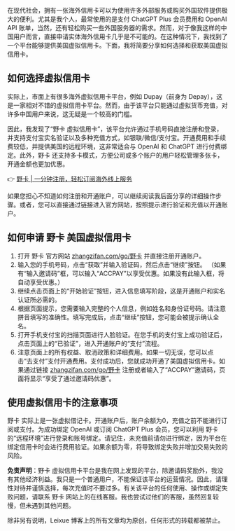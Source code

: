 在现代社会，拥有一张海外信用卡可以为使用许多外部服务或购买外国软件提供极大的便利。尤其是我个人，最常使用的是支付 ChatGPT Plus 会员费用和 OpenAI API 账单，当然，还有轻松购买一些外国服务器的需求。然而，对于像我这样的中国用户而言，直接申请实体海外信用卡几乎是不可能的。在这种情况下，我找到了一个平台能够提供美国虚拟信用卡。下面，我将简要分享如何选择和获取美国虚拟信用卡。

## 如何选择虚拟信用卡

实际上，市面上有很多海外虚拟信用卡平台，例如 Dupay（前身为 Depay），这是一家相对不错的虚拟信用卡平台。然而，由于该平台只能通过虚拟货币充值，对许多中国用户来说，这无疑是一个较高的门槛。

因此，我发现了“野卡 虚拟信用卡”，该平台允许通过手机号码直接注册和登录，并支持支付宝实名验证以及多种充值方式，如银联/微信/支付宝。开通费用和手续费较低，并提供美国的远程环境，这非常适合与 OpenAI 和 ChatGPT 进行付费绑定。此外，野卡 还支持多卡模式，方便公司或多个账户的用户轻松管理多张卡，开通金额也更加优惠。

👉 [野卡 | 一分钟注册，轻松订阅海外线上服务](https://bit.ly/bewildcard)

如果您担心不知道如何注册和开通账户，可以继续阅读我后面分享的详细操作步骤。或者，您可以直接通过链接进入官方网站，按照提示进行验证和充值以开通账户。

## 如何申请 野卡 美国虚拟信用卡

1. 打开 野卡 官方网站 [zhangzifan.com/go/野卡](https://bit.ly/bewildcard) 并直接注册开通账户。
2. 输入您的手机号码，点击“获取”并输入验证码，然后点击“继续”按钮。 （如果有“输入邀请码”框，可以输入“ACCPAY”以享受优惠。如果没有此输入框，将自动享受优惠。）
3. 继续点击页面上的“开始验证”按钮，进入信息填写阶段，这是开通账户和实名认证所必需的。
4. 根据页面提示，您需要输入完整的个人信息，例如姓名和身份证号码。请注意拼音填写的准确性。填写完成后，点击“继续”按钮，您可能会被提示确认全名。
5. 打开手机支付宝的扫描页面进行人脸验证。在您手机的支付宝上成功验证后，点击页面上的“已验证”，进入开通账户的“支付”流程。
6. 注意页面上的所有权益、取消政策和详细费用。如果一切无误，您可以点击“去支付”支付开通费用。支付成功后，您就成功开通了美国虚拟信用卡。如果通过链接 [zhangzifan.com/go/野卡](https://bit.ly/bewildcard) 注册或者输入了“ACCPAY”邀请码，页面将显示“享受了通过邀请码优惠”。

## 使用虚拟信用卡的注意事项

野卡 实际上是一张虚拟借记卡。开通账户后，账户余额为0，充值之前不能进行订阅或支付。为成功绑定 OpenAI 或订阅 ChatGPT Plus 会员，您可以利用 野卡 的“远程环境”进行登录和账号绑定。请记住，未充值前请勿进行绑定，因为平台在绑定信用卡时会进行费用验证。如果余额为零，将导致绑定失败并增加交易失败的风险。

**免责声明**：野卡 虚拟信用卡平台是我在网上发现的平台，除邀请码奖励外，我没有其他经济利益。我只是一个普通用户，不能保证该平台的运营情况。因此，请理性对待并谨慎选择，每次充值时不要过多。有关该平台的任何使用、操作或绑定失败问题，请联系 野卡 网站上的在线客服。我也尝试过他们的客服，虽然回复较慢，但未遇到其他问题。

除非另有说明，Leixue 博客上的所有文章均为原创，任何形式的转载都被禁止。